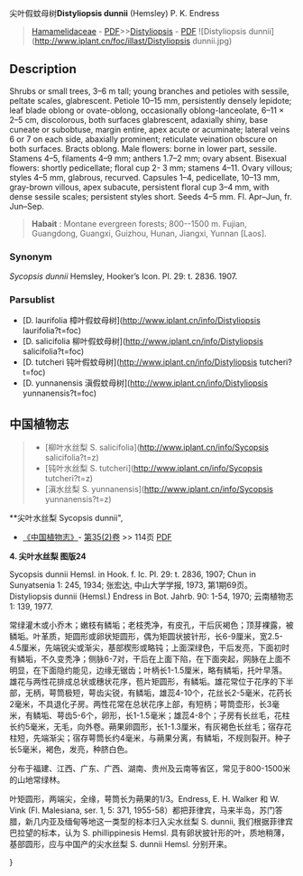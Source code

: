 尖叶假蚊母树**Distyliopsis dunnii** (Hemsley) P. K. Endress

> [Hamamelidaceae](http://www.iplant.cn/info/Hamamelidaceae?t=foc) - [PDF](http://www.iplant.cn/foc/pdf/Hamamelidaceae.pdf)>>[Distyliopsis](http://www.iplant.cn/info/Distyliopsis?t=foc) - [PDF](http://www.iplant.cn/foc/pdf/Distyliopsis.pdf)
![Distyliopsis dunnii](http://www.iplant.cn/foc/illast/Distyliopsis dunnii.jpg)

## Description

Shrubs or small trees, 3–6 m tall; young branches and petioles with sessile, peltate scales, glabrescent. Petiole 10–15 mm, persistently densely lepidote; leaf blade oblong or ovate-oblong, occasionally oblong-lanceolate, 6–11 × 2–5 cm, discolorous, both surfaces glabrescent, adaxially shiny, base cuneate or subobtuse, margin entire, apex acute or acuminate; lateral veins 6 or 7 on each side, abaxially prominent; reticulate veination obscure on both surfaces. Bracts oblong. Male flowers: borne in lower part, sessile. Stamens 4–5, filaments 4–9 mm; anthers 1.7–2 mm; ovary absent. Bisexual flowers: shortly pedicellate; floral cup 2- 3 mm; stamens 4–11. Ovary villous; styles 4–5 mm, glabrous, recurved. Capsules 1–4, pedicellate, 10–13 mm, gray-brown villous, apex subacute, persistent floral cup 3–4 mm, with dense sessile scales; persistent styles short. Seeds 4–5 mm. Fl. Apr–Jun, fr. Jun–Sep.


> **Habait** : 
> Montane evergreen forests; 800--1500 m. Fujian, Guangdong, Guangxi, Guizhou, Hunan, Jiangxi, Yunnan [Laos].

### Synonym
*Sycopsis dunnii* Hemsley, Hooker’s Icon. Pl. 29: t. 2836. 1907.

### Parsublist

* [D.  laurifolia  樟叶假蚊母树](http://www.iplant.cn/info/Distyliopsis laurifolia?t=foc)
* [D.  salicifolia  柳叶假蚊母树](http://www.iplant.cn/info/Distyliopsis salicifolia?t=foc)
* [D.  tutcheri  钝叶假蚊母树](http://www.iplant.cn/info/Distyliopsis tutcheri?t=foc)
* [D.  yunnanensis  滇假蚊母树](http://www.iplant.cn/info/Distyliopsis yunnanensis?t=foc)

## 中国植物志

> * [柳叶水丝梨  S.  salicifolia](http://www.iplant.cn/info/Sycopsis salicifolia?t=z)
> * [钝叶水丝梨  S.  tutcheri](http://www.iplant.cn/info/Sycopsis tutcheri?t=z)
> * [滇水丝梨  S.  yunnanensis](http://www.iplant.cn/info/Sycopsis yunnanensis?t=z)


**尖叶水丝梨 Sycopsis dunnii",


* [《中国植物志》](http://www.iplant.cn/frps)- [第35(2)卷](http://www.iplant.cn/frps/vol/35(2)) >> 114页 [PDF](http://www.iplant.cn/frps/pdf/35(2)/114.PDF)

**4. 尖叶水丝梨 图版24**

Sycopsis dunnii Hemsl. in Hook. f. Ic. Pl. 29: t. 2836, 1907; Chun in Sunyatsenia 1: 245, 1934; 张宏达, 中山大学学报, 1973, 第1期69页。Distyliopsis dunnii (Hemsl.) Endress in Bot. Jahrb. 90: 1-54, 1970; 云南植物志1: 139, 1977.

常绿灌木或小乔木；嫩枝有鳞垢；老枝秃净，有皮孔，干后灰褐色；顶芽裸露，被鳞垢。叶革质，矩圆形或卵状矩圆形，偶为矩圆状披针形，长6-9厘米，宽2.5-4.5厘米，先端锐尖或渐尖，基部楔形或略钝；上面深绿色，干后发亮，下面初时有鳞垢，不久变秃净；侧脉6-7对，干后在上面下陷，在下面突起，网脉在上面不明显，在下面隐约能见，边缘无锯齿；叶柄长1-1.5厘米，略有鳞垢，托叶早落。雄花与两性花排成总状或穗状花序，苞片矩圆形，有鳞垢。雄花常位于花序的下半部，无柄，萼筒极短，萼齿尖锐，有鳞垢，雄蕊4-10个，花丝长2-5毫米，花药长2毫米，不具退化子房。两性花常在总状花序上部，有短柄；萼筒壶形，长3毫米，有鳞垢、萼齿5-6个，卵形，长1-1.5毫米；雄蕊4-8个；子房有长丝毛，花柱长约5毫米，无毛，向外卷。蒴果卵圆形，长1-1.3厘米，有灰褐色长丝毛；宿存花柱短，先端渐尖；宿存萼筒长约4毫米，与蒴果分离，有鳞垢，不规则裂开。种子长5毫米，褐色，发亮，种脐白色。

分布于福建、江西、广东、广西、湖南、贵州及云南等省区，常见于800-1500米的山地常绿林。

叶矩圆形，两端尖，全缘，萼筒长为蒴果的1/3。Endress, E. H. Walker 和 W. Vink (Fl. Malesiana, ser. 1, 5: 371, 1955-58）都把菲律宾，马来半岛，苏门答腊，新几内亚及缅甸等地这一类型的标本归入尖水丝梨 S. dunnii, 我们根据菲律宾巴拉望的标本，认为 S. phillippinesis Hemsl. 具有卵状披针形的叶，质地稍薄，基部圆形，应与中国产的尖水丝梨 S. dunnii Hemsl. 分别开来。

}